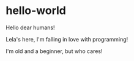 # hello-world


Hello dear humans!


Lela's here, I'm falling in love with programming!

I'm old and a beginner, but who cares!

